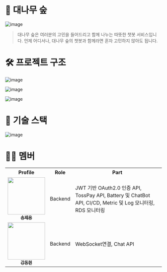 # 🎋 대나무 숲
![image](https://github.com/user-attachments/assets/5cf16d5f-67ef-46a7-8c79-e0b663241d9d)
> 대나무 숲은 여러분의 고민을 들어드리고 함께 나누는 따뜻한 챗봇 서비스입니다. 언제 어디서나, 대나무 숲의 챗봇과 함께라면 혼자 고민하지 않아도 됩니다.

# 🛠️ 프로젝트 구조
![image](https://github.com/user-attachments/assets/9eedb091-b4d9-464f-813f-76a647f37147)

![image](https://github.com/user-attachments/assets/f87a2b5e-8960-484c-9d88-14c43a309121)

![image](https://github.com/user-attachments/assets/1879e0aa-c1ca-481b-a651-c42ab0ff173a)

# 🔧 기술 스택
![image](https://github.com/user-attachments/assets/3e106027-8d4c-46ec-a795-93140e1f2493)

# 👨‍💻 멤버
<div align="center">
<table>
  <tr>
    <th>Profile</th>
    <th>Role</th>
    <th>Part</th>
  </tr>
  <tr>
    <td align="center">
      <a href="https://github.com/joon6093">
        <img src="https://avatars.githubusercontent.com/u/118044367?v=4" width="120" alt=""/>
        <br/>
        <sub><b>송제용</b></sub>
      </a>
    </td>
    <td align="center">Backend</td>
    <td>
      JWT 기반 OAuth2.0 인증 API, TossPay API, Battery 및 ChatBot API, CI/CD, Metric 및 Log 모니터링, RDS 모니터링
    </td>
  </tr>
  <tr>
    <td align="center">
      <a href="https://github.com/DongHyeonka">
        <img src="https://github.com/user-attachments/assets/8422552a-35d6-4e4b-a630-c09d5c886aa3" width="120" alt=""/>
        <br/>
        <sub><b>강동현</b></sub>
      </a>
    </td>
    <td align="center">Backend</td>
    <td>
      WebSocket연결, Chat API
    </td>
  </tr>
</table>
</div>


